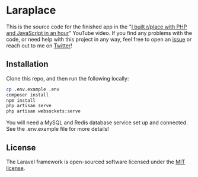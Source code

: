 # Laraplace

This is the source code for the finished app in the "[I built r/place with PHP and JavaScript in an hour](https://www.youtube.com/watch?v=XSw5fFo0_pA)" YouTube video. If you find any problems with the code, or need help with this project in any way, feel free to open an [issue](https://github.com/aschmelyun/laraplace/issues/new) or reach out to me on [Twitter](https://twitter.com/aschmelyun)!

## Installation

Clone this repo, and then run the following locally:

```bash
cp .env.example .env
composer install
npm install
php artisan serve
php artisan websockets:serve
```

You will need a MySQL and Redis database service set up and connected. See the .env.example file for more details!

## License

The Laravel framework is open-sourced software licensed under the [MIT license](https://opensource.org/licenses/MIT).
